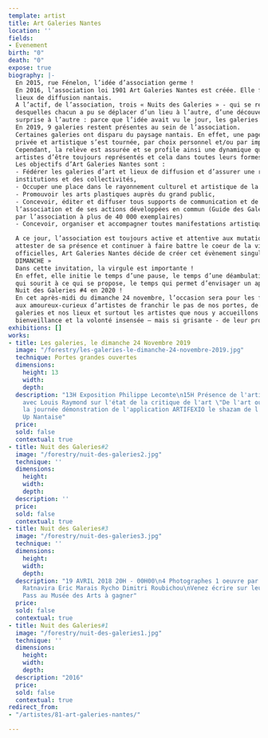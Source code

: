 ```yaml
---
template: artist
title: Art Galeries Nantes
location: ''
fields:
- Evenement
birth: "0"
death: "0"
expose: true
biography: |-
  En 2015, rue Fénelon, l’idée d’association germe !
  En 2016, l’association loi 1901 Art Galeries Nantes est créée. Elle fédère alors 14 galeries et
  lieux de diffusion nantais.
  A l’actif, de l’association, trois « Nuits des Galeries » - qui se révèleront des succès – lors
  desquelles chacun a pu se déplacer d’un lieu à l’autre, d’une découverte à l’autre, d’une
  surprise à l’autre : parce que l’idée avait vu le jour, les galeries ont ouvert la nuit !
  En 2019, 9 galeries restent présentes au sein de l’association.
  Certaines galeries ont disparu du paysage nantais. En effet, une page de cette histoire
  privée et artistique s’est tournée, par choix personnel et/ou par impératifs économiques.
  Cependant, la relève est assurée et se profile ainsi une dynamique qui permettra aux
  artistes d’être toujours représentés et cela dans toutes leurs formes d’expression.
  Les objectifs d’Art Galeries Nantes sont :
  - Fédérer les galeries d’art et lieux de diffusion et d’assurer une représentativité auprès des
  institutions et des collectivités,
  - Occuper une place dans le rayonnement culturel et artistique de la métropole nantaise,
  - Promouvoir les arts plastiques auprès du grand public,
  - Concevoir, éditer et diffuser tous supports de communication et de promotion de
  l’association et de ses actions développées en commun (Guide des Galeries nantaises édité
  par l’association à plus de 40 000 exemplaires)
  - Concevoir, organiser et accompagner toutes manifestations artistiques collectives.

  A ce jour, l’association est toujours active et attentive aux mutations sociétales. Pour
  attester de sa présence et continuer à faire battre le coeur de la ville auprès des institutions
  officielles, Art Galeries Nantes décide de créer cet évènement singulier « LES GALERIES, LE
  DIMANCHE »
  Dans cette invitation, la virgule est importante !
  En effet, elle initie le temps d’une pause, le temps d’une déambulation, le temps du regard
  qui sourit à ce qui se propose, le temps qui permet d’envisager un après en l’occurrence la
  Nuit des Galeries #4 en 2020 !
  En cet après-midi du dimanche 24 novembre, l’occasion sera pour les fidèles de nos lieux,
  aux amoureux-curieux d’artistes de franchir le pas de nos portes, de re-découvrir nos
  galeries et nos lieux et surtout les artistes que nous y accueillons avec toujours autant de
  bienveillance et la volonté insensée – mais si grisante - de leur promotion et diffusion !
exhibitions: []
works:
- title: Les galeries, le dimanche 24 Novembre 2019
  image: "/forestry/les-galeries-le-dimanche-24-novembre-2019.jpg"
  technique: Portes grandes ouvertes
  dimensions:
    height: 13
    width: 
    depth: 
  description: "13H Exposition Philippe Lecomte\n15H Présence de l'artiste \n16H Débat
    avec Louis Raymond sur l'état de la critique de l'art \"De l'art ou du cochon\"\ntoute
    la journée démonstration de l'application ARTIFEXIO le shazam de l'art - Start
    Up Nantaise"
  price: 
  sold: false
  contextual: true
- title: Nuit des Galeries#2
  image: "/forestry/nuit-des-galeries2.jpg"
  technique: ''
  dimensions:
    height: 
    width: 
    depth: 
  description: ''
  price: 
  sold: false
  contextual: true
- title: Nuit des Galeries#3
  image: "/forestry/nuit-des-galeries3.jpg"
  technique: ''
  dimensions:
    height: 
    width: 
    depth: 
  description: "19 AVRIL 2018 20H - 00H00\n4 Photographes 1 oeuvre par artiste\nNeil
    Ratnavira Eric Marais Rycho Dimitri Roubichou\nVenez écrire sur leur travail \n4
    Pass au Musée des Arts à gagner"
  price: 
  sold: false
  contextual: true
- title: Nuit des Galeries#1
  image: "/forestry/nuit-des-galeries1.jpg"
  technique: ''
  dimensions:
    height: 
    width: 
    depth: 
  description: "2016"
  price: 
  sold: false
  contextual: true
redirect_from:
- "/artistes/81-art-galeries-nantes/"

---
```

